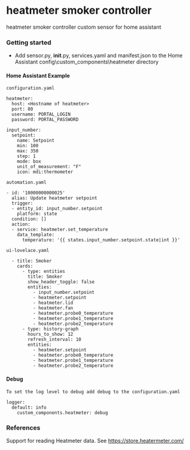 # heatmeter smoker controller
heatmeter smoker controller custom sensor for home assistant

### Getting started

* Add sensor.py, __init__.py, services.yaml and manifest.json to the Home Assistant config\custom_components\heatmeter directory

#### Home Assistant Example

```
configuration.yaml

heatmeter:
  host: <Hostname of heatmeter>
  port: 80
  username: PORTAL_LOGIN
  password: PORTAL_PASSWORD

input_number:
  setpoint:
    name: Setpoint
    min: 100
    max: 350
    step: 1   
    mode: box    
    unit_of_measurement: "F"
    icon: mdi:thermometer
```
```
automation.yaml

- id: '10000000000025'
  alias: Update heatmeter setpoint
  trigger:
  - entity_id: input_number.setpoint
    platform: state
  condition: []
  action:
  - service: heatmeter.set_temperature
    data_template:
      temperature: '{{ states.input_number.setpoint.state|int }}'
```
```
ui-lovelace.yaml

  - title: Smoker
    cards:
      - type: entities
        title: Smoker
        show_header_toggle: false
        entities:
          - input_number.setpoint
          - heatmeter.setpoint
          - heatmeter.lid
          - heatmeter.fan
          - heatmeter.probe0_temperature
          - heatmeter.probe1_temperature
          - heatmeter.probe2_temperature
      - type: history-graph
        hours_to_show: 12
        refresh_interval: 10
        entities:
          - heatmeter.setpoint
          - heatmeter.probe0_temperature
          - heatmeter.probe1_temperature
          - heatmeter.probe2_temperature

```

#### Debug
```
To set the log level to debug add debug to the configuration.yaml

logger:
  default: info
    custom_components.heatmeter: debug
```


### References
Support for reading Heatmeter data. See https://store.heatermeter.com/
